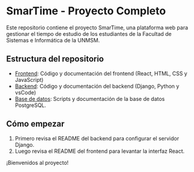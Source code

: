 # SmarTime - Proyecto Completo

Este repositorio contiene el proyecto SmarTime, una plataforma web para gestionar el tiempo de estudio de los estudiantes de la Facultad de Sistemas e Informática de la UNMSM.

## Estructura del repositorio

- [Frontend](./frontend/README.md): Código y documentación del frontend (React, HTML, CSS y JavaScript)
- [Backend](./backend/README.md): Código y documentación del backend (Django, Python y vsCode)
- [Base de datos](./database/): Scripts y documentación de la base de datos PostgreSQL.

## Cómo empezar

1. Primero revisa el README del backend para configurar el servidor Django.  
2. Luego revisa el README del frontend para levantar la interfaz React.


¡Bienvenidos al proyecto!

